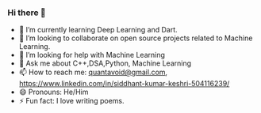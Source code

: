 ### Hi there 👋


<!---**quantavoid11/quantavoid11** is a ✨ _special_ ✨ repository because its `README.md` (this file) appears on your GitHub profile.--->

- 🌱 I’m currently learning Deep Learning and Dart.
- 👯 I’m looking to collaborate on open source projects related to Machine Learning.
- 🤔 I’m looking for help with  Machine Learning
- 💬 Ask me about C++,DSA,Python, Machine Learning
- 📫 How to reach me: quantavoid@gmail.com, https://www.linkedin.com/in/siddhant-kumar-keshri-504116239/
- 😄 Pronouns: He/Him
- ⚡ Fun fact: I love writing poems. 


